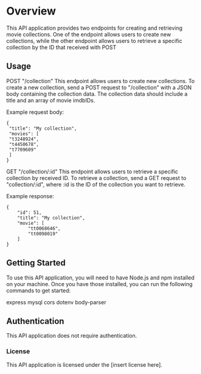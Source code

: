 # Overview
This API application provides two endpoints for creating and retrieving movie collections. One of the endpoint allows users to create new collections, while the other endpoint allows users to retrieve a specific collection by the ID that received with POST


## Usage
POST "/collection"
This endpoint allows users to create new collections. To create a new collection, send a POST request to "/collection" with a JSON body containing the collection data. The collection data should include a title and an array of movie imdbIDs.

Example request body:

```
{
 "title": "My collection",
 "movies": [
 "t3248924",
 "t4450678",
 "t7709609"
 ]
}
```

GET "/collection/:id"
This endpoint allows users to retrieve a specific collection by received ID. To retrieve a collection, send a GET request to "collection/:id", where :id is the ID of the collection you want to retrieve.

Example response:

```
{
    "id": 51,
    "title": "My collection",
    "movie": [
        "tt0068646",
        "tt0098019"
    ]
}
```

## Getting Started
To use this API application, you will need to have Node.js and npm installed on your machine. Once you have those installed, you can run the following commands to get started:

express
mysql
cors
dotenv
body-parser

## Authentication
This API application does not require authentication.

### License
This API application is licensed under the [insert license here].
